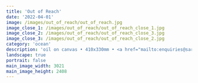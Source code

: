 ```yaml
---
title: 'Out of Reach'
date: '2022-04-01'
image: /images/out_of_reach/out_of_reach.jpg
image_close_1: /images/out_of_reach/out_of_reach_close_1.jpg
image_close_2: /images/out_of_reach/out_of_reach_close_3.jpg
image_close_3: /images/out_of_reach/out_of_reach_close_2.jpg
category: 'ocean'
description: 'oil on canvas • 410x330mm • <a href="mailto:enquiries@sarahanneartist.com" target="_blank" rel="noopener noreferrer">enquire</a>'
landscape: true
portrait: false
main_image_width: 3021
main_image_height: 2408
---
```

